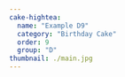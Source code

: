 ```yaml
---
cake-hightea:
  name: "Example D9"
  category: "Birthday Cake"
  order: 9
  group: "D"
thumbnail: ./main.jpg
---
```

